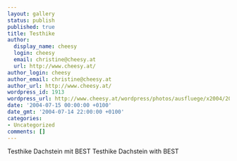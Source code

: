 ```yaml
---
layout: gallery
status: publish
published: true
title: Testhike
author:
  display_name: cheesy
  login: cheesy
  email: christine@cheesy.at
  url: http://www.cheesy.at/
author_login: cheesy
author_email: christine@cheesy.at
author_url: http://www.cheesy.at/
wordpress_id: 1913
wordpress_url: http://www.cheesy.at/wordpress/photos/ausfluege/x2004/2004-juli/
date: '2004-07-15 00:00:00 +0100'
date_gmt: '2004-07-14 22:00:00 +0100'
categories:
- Uncategorized
comments: []
---
```

<!--:de-->Testhike Dachstein mit BEST
<!--:--><!--:en-->Testhike Dachstein with BEST
<!--:-->
